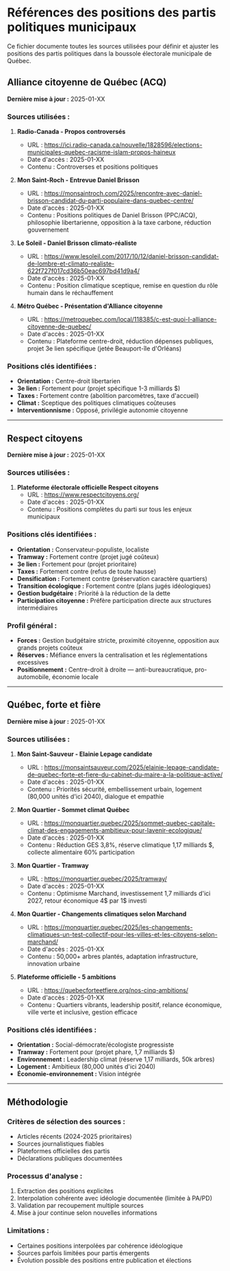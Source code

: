 # Références des positions des partis politiques municipaux

Ce fichier documente toutes les sources utilisées pour définir et ajuster les positions des partis politiques dans la boussole électorale municipale de Québec.

## Alliance citoyenne de Québec (ACQ)

**Dernière mise à jour :** 2025-01-XX

### Sources utilisées :

1. **Radio-Canada - Propos controversés**
   - URL : https://ici.radio-canada.ca/nouvelle/1828596/elections-municipales-quebec-racisme-islam-propos-haineux
   - Date d'accès : 2025-01-XX
   - Contenu : Controverses et positions politiques

2. **Mon Saint-Roch - Entrevue Daniel Brisson**
   - URL : https://monsaintroch.com/2025/rencontre-avec-daniel-brisson-candidat-du-parti-populaire-dans-quebec-centre/
   - Date d'accès : 2025-01-XX
   - Contenu : Positions politiques de Daniel Brisson (PPC/ACQ), philosophie libertarienne, opposition à la taxe carbone, réduction gouvernement

3. **Le Soleil - Daniel Brisson climato-réaliste**
   - URL : https://www.lesoleil.com/2017/10/12/daniel-brisson-candidat-de-lombre-et-climato-realiste-622f727f017cd36b50eac697bd41d9a4/
   - Date d'accès : 2025-01-XX
   - Contenu : Position climatique sceptique, remise en question du rôle humain dans le réchauffement

4. **Métro Québec - Présentation d'Alliance citoyenne**
   - URL : https://metroquebec.com/local/118385/c-est-quoi-l-alliance-citoyenne-de-quebec/
   - Date d'accès : 2025-01-XX
   - Contenu : Plateforme centre-droit, réduction dépenses publiques, projet 3e lien spécifique (jetée Beauport-île d'Orléans)

### Positions clés identifiées :
- **Orientation :** Centre-droit libertarien
- **3e lien :** Fortement pour (projet spécifique 1-3 milliards $)
- **Taxes :** Fortement contre (abolition parcomètres, taxe d'accueil)
- **Climat :** Sceptique des politiques climatiques coûteuses
- **Interventionnisme :** Opposé, privilégie autonomie citoyenne

---

## Respect citoyens

**Dernière mise à jour :** 2025-01-XX

### Sources utilisées :

1. **Plateforme électorale officielle Respect citoyens**
   - URL : https://www.respectcitoyens.org/
   - Date d'accès : 2025-01-XX
   - Contenu : Positions complètes du parti sur tous les enjeux municipaux

### Positions clés identifiées :
- **Orientation :** Conservateur-populiste, localiste
- **Tramway :** Fortement contre (projet jugé coûteux)
- **3e lien :** Fortement pour (projet prioritaire)
- **Taxes :** Fortement contre (refus de toute hausse)
- **Densification :** Fortement contre (préservation caractère quartiers)
- **Transition écologique :** Fortement contre (plans jugés idéologiques)
- **Gestion budgétaire :** Priorité à la réduction de la dette
- **Participation citoyenne :** Préfère participation directe aux structures intermédiaires

### Profil général :
- **Forces :** Gestion budgétaire stricte, proximité citoyenne, opposition aux grands projets coûteux
- **Réserves :** Méfiance envers la centralisation et les réglementations excessives
- **Positionnement :** Centre-droit à droite — anti-bureaucratique, pro-automobile, économie locale

---

## Québec, forte et fière

**Dernière mise à jour :** 2025-01-XX

### Sources utilisées :

1. **Mon Saint-Sauveur - Elainie Lepage candidate**
   - URL : https://monsaintsauveur.com/2025/elainie-lepage-candidate-de-quebec-forte-et-fiere-du-cabinet-du-maire-a-la-politique-active/
   - Date d'accès : 2025-01-XX
   - Contenu : Priorités sécurité, embellissement urbain, logement (80,000 unités d'ici 2040), dialogue et empathie

2. **Mon Quartier - Sommet climat Québec**
   - URL : https://monquartier.quebec/2025/sommet-quebec-capitale-climat-des-engagements-ambitieux-pour-lavenir-ecologique/
   - Date d'accès : 2025-01-XX
   - Contenu : Réduction GES 3,8%, réserve climatique 1,17 milliards $, collecte alimentaire 60% participation

3. **Mon Quartier - Tramway**
   - URL : https://monquartier.quebec/2025/tramway/
   - Date d'accès : 2025-01-XX
   - Contenu : Optimisme Marchand, investissement 1,7 milliards d'ici 2027, retour économique 4$ par 1$ investi

4. **Mon Quartier - Changements climatiques selon Marchand**
   - URL : https://monquartier.quebec/2025/les-changements-climatiques-un-test-collectif-pour-les-villes-et-les-citoyens-selon-marchand/
   - Date d'accès : 2025-01-XX
   - Contenu : 50,000+ arbres plantés, adaptation infrastructure, innovation urbaine

5. **Plateforme officielle - 5 ambitions**
   - URL : https://quebecforteetfiere.org/nos-cinq-ambitions/
   - Date d'accès : 2025-01-XX
   - Contenu : Quartiers vibrants, leadership positif, relance économique, ville verte et inclusive, gestion efficace

### Positions clés identifiées :
- **Orientation :** Social-démocrate/écologiste progressiste
- **Tramway :** Fortement pour (projet phare, 1,7 milliards $)
- **Environnement :** Leadership climat (réserve 1,17 milliards, 50k arbres)
- **Logement :** Ambitieux (80,000 unités d'ici 2040)
- **Économie-environnement :** Vision intégrée

---

## Méthodologie

### Critères de sélection des sources :
- Articles récents (2024-2025 prioritaires)
- Sources journalistiques fiables
- Plateformes officielles des partis
- Déclarations publiques documentées

### Processus d'analyse :
1. Extraction des positions explicites
2. Interpolation cohérente avec idéologie documentée (limitée à PA/PD)
3. Validation par recoupement multiple sources
4. Mise à jour continue selon nouvelles informations

### Limitations :
- Certaines positions interpolées par cohérence idéologique
- Sources parfois limitées pour partis émergents
- Évolution possible des positions entre publication et élections